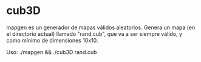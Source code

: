 # cub3D

mapgen es un generador de mapas válidos aleatorios. Genera un mapa (en el directorio actual) llamado "rand.cub", que va a ser siempre válido, y como mínimo de dimensiones 10x10.

Uso: ./mapgen && ./cub3D rand.cub
